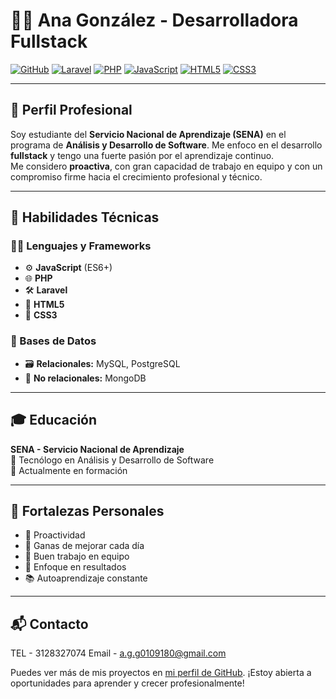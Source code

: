 # 👩‍💻 Ana González - Desarrolladora Fullstack

[![GitHub](https://img.shields.io/badge/GitHub-A--G732-181717?logo=github&style=flat-square)](https://github.com/A-G732)
[![Laravel](https://img.shields.io/badge/Laravel-FF2D20?logo=laravel&logoColor=white&style=flat-square)](https://laravel.com/)
[![PHP](https://img.shields.io/badge/PHP-777BB4?logo=php&logoColor=white&style=flat-square)](https://www.php.net/)
[![JavaScript](https://img.shields.io/badge/JavaScript-F7DF1E?logo=javascript&logoColor=black&style=flat-square)](https://developer.mozilla.org/es/docs/Web/JavaScript)
[![HTML5](https://img.shields.io/badge/HTML5-E34F26?logo=html5&logoColor=white&style=flat-square)](https://developer.mozilla.org/es/docs/Web/HTML)
[![CSS3](https://img.shields.io/badge/CSS3-1572B6?logo=css3&logoColor=white&style=flat-square)](https://developer.mozilla.org/es/docs/Web/CSS)

---

## 🧾 Perfil Profesional

Soy estudiante del **Servicio Nacional de Aprendizaje (SENA)** en el programa de **Análisis y Desarrollo de Software**. Me enfoco en el desarrollo **fullstack** y tengo una fuerte pasión por el aprendizaje continuo.  
Me considero **proactiva**, con gran capacidad de trabajo en equipo y con un compromiso firme hacia el crecimiento profesional y técnico.

---

## 🧠 Habilidades Técnicas

### 👨‍💻 Lenguajes y Frameworks

- ⚙️ **JavaScript** (ES6+)
- 🌐 **PHP**
- 🛠️ **Laravel**
- 🧾 **HTML5**
- 🎨 **CSS3**

### 💾 Bases de Datos

- 🗃️ **Relacionales:** MySQL, PostgreSQL  
- 🌱 **No relacionales:** MongoDB

---

## 🎓 Educación

**SENA - Servicio Nacional de Aprendizaje**  
📍 Tecnólogo en Análisis y Desarrollo de Software  
📅 Actualmente en formación

---

## 🌟 Fortalezas Personales

- 🔄 Proactividad
- 🚀 Ganas de mejorar cada día
- 🤝 Buen trabajo en equipo
- 🎯 Enfoque en resultados
- 📚 Autoaprendizaje constante

---

## 📬 Contacto 

TEL - 3128327074
Email - a.g.g0109180@gmail.com

Puedes ver más de mis proyectos en [mi perfil de GitHub](https://github.com/A-G732). ¡Estoy abierta a oportunidades para aprender y crecer profesionalmente!

